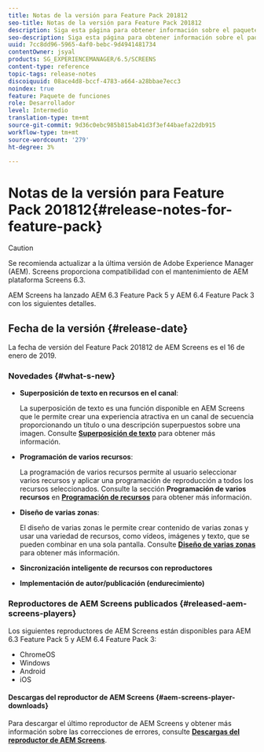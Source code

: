 ```yaml
---
title: Notas de la versión para Feature Pack 201812
seo-title: Notas de la versión para Feature Pack 201812
description: Siga esta página para obtener información sobre el paquete de funciones 201812 de AEM Screens, publicado el 16 de enero de 2019.
seo-description: Siga esta página para obtener información sobre el paquete de funciones 201812 de AEM Screens, publicado el 16 de enero de 2019.
uuid: 7cc8dd96-5965-4af0-bebc-9d4941481734
contentOwner: jsyal
products: SG_EXPERIENCEMANAGER/6.5/SCREENS
content-type: reference
topic-tags: release-notes
discoiquuid: 08ace4d8-bccf-4783-a664-a28bbae7ecc3
noindex: true
feature: Paquete de funciones
role: Desarrollador
level: Intermedio
translation-type: tm+mt
source-git-commit: 9d36c0ebc985b815ab41d3f3ef44baefa22db915
workflow-type: tm+mt
source-wordcount: '279'
ht-degree: 3%

---
```



# Notas de la versión para Feature Pack 201812{#release-notes-for-feature-pack}

>[!CAUTION]
>
>Se recomienda actualizar a la última versión de Adobe Experience Manager (AEM). Screens proporciona compatibilidad con el mantenimiento de AEM plataforma Screens 6.3.

AEM Screens ha lanzado AEM 6.3 Feature Pack 5 y AEM 6.4 Feature Pack 3 con los siguientes detalles.

## Fecha de la versión {#release-date}

La fecha de versión del Feature Pack 201812 de AEM Screens es el 16 de enero de 2019.

### Novedades {#what-s-new}

* **Superposición de texto en recursos en el canal**:

   La superposición de texto es una función disponible en AEM Screens que le permite crear una experiencia atractiva en un canal de secuencia proporcionando un título o una descripción superpuestos sobre una imagen. Consulte [**Superposición de texto**](text-overlay.md) para obtener más información.

* **Programación de varios recursos**:

   La programación de varios recursos permite al usuario seleccionar varios recursos y aplicar una programación de reproducción a todos los recursos seleccionados. Consulte la sección **Programación de varios recursos** en **[Programación de recursos](asset-level-scheduling.md)** para obtener más información.

* **Diseño de varias zonas**:

   El diseño de varias zonas le permite crear contenido de varias zonas y usar una variedad de recursos, como vídeos, imágenes y texto, que se pueden combinar en una sola pantalla. Consulte **[Diseño de varias zonas](multi-zone-layout-aem-screens.md)** para obtener más información.

* **Sincronización inteligente de recursos con reproductores**
* **Implementación de autor/publicación (endurecimiento)**

### Reproductores de AEM Screens publicados {#released-aem-screens-players}

Los siguientes reproductores de AEM Screens están disponibles para AEM 6.3 Feature Pack 5 y AEM 6.4 Feature Pack 3:

* ChromeOS
* Windows
* Android
* iOS

#### Descargas del reproductor de AEM Screens {#aem-screens-player-downloads}

Para descargar el último reproductor de AEM Screens y obtener más información sobre las correcciones de errores, consulte [**Descargas del reproductor de AEM Screens**](https://download.macromedia.com/screens/).
